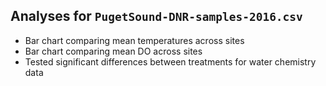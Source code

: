 

## Analyses for `PugetSound-DNR-samples-2016.csv`

- Bar chart comparing mean temperatures across sites
- Bar chart comparing mean DO across sites
- Tested significant differences between treatments for water chemistry data